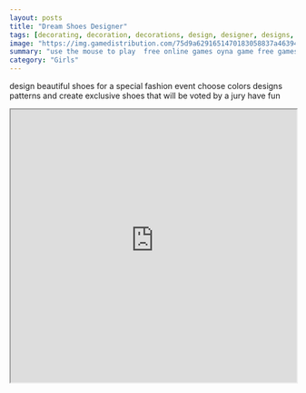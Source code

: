 ```yaml
---
layout: posts
title: "Dream Shoes Designer"
tags: [decorating, decoration, decorations, design, designer, designs, girl, shoes, designing, free, online, games, oyna, game, free, games, play, play, games]
image: "https://img.gamedistribution.com/75d9a6291651470183058837a4639457-512x384.jpeg"
summary: "use the mouse to play  free online games oyna game free games play play games"
category: "Girls"
---
```


design beautiful shoes for a special fashion event choose colors designs patterns and create exclusive shoes that will be voted by a jury have fun

<iframe width="100%" height="480px;" src="https://html5.gamedistribution.com/75d9a6291651470183058837a4639457/"></iframe>